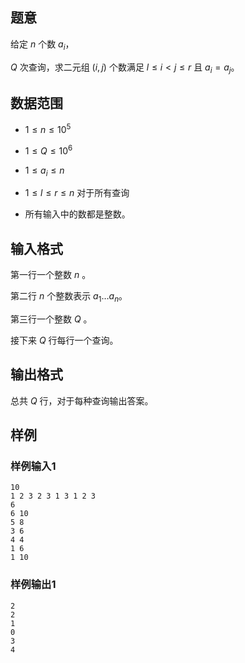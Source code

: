 ## 题意

给定 $n$ 个数 $a_i$，

$Q$ 次查询，求二元组 $(i,j)$ 个数满足 $l \leq i < j \leq r$ 且 $a_i=a_j$。

## 数据范围

- $1 \leq n \leq 10^5$

- $1 \leq Q \leq 10^6$

- $1 \leq a_i \leq n$

- $1 \leq l \leq r \leq n$ 对于所有查询

- 所有输入中的数都是整数。

## 输入格式

第一行一个整数 $n$ 。

第二行 $n$ 个整数表示 $a_1 \dots a_n$。

第三行一个整数 $Q$ 。

接下来 $Q$ 行每行一个查询。

## 输出格式

总共 $Q$ 行，对于每种查询输出答案。

## 样例

### 样例输入1

```
10
1 2 3 2 3 1 3 1 2 3
6
6 10
5 8
3 6
4 4
1 6
1 10
```

### 样例输出1

```
2
2
1
0
3
4
```
